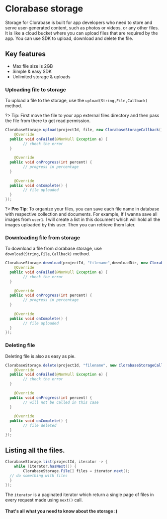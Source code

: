 # Clorabase storage
Storage for Clorabase is built for app developers who need to store and serve user-generated content, such as photos or videos, or any other files. It is like a cloud bucket where you can upload files that are required by the app. You can use SDK to upload, download and delete the file.

## Key features
- Max file size is 2GB
- Simple & easy SDK
- Unlimited storage & uploads


### Uploading file to storage
To upload a file to the storage, use the `upload(String,File,Callback)` method.

?> Tip: First move the file to your app external files directory and then pass the file from there to get read permission.

```java
ClorabaseStorage.upload(projectId, file, new ClorabaseStorageCallback() {  
    @Override  
  public void onFailed(@NonNull Exception e) {  
        // check the error  
  }  
  
    @Override  
  public void onProgress(int percent) {  
        // progress in percentage  
  }  
  
    @Override  
  public void onComplete() {  
        // file uploaded  
  }  
});
```
?> **Pro Tip**: To organize your files, you can save each file name in database with respective collection and documents. 
For example, If I wanna save all images from `user1`. I will create a list in this document which will hold all the images uploaded by this user.
Then you can retrieve them later.

### Downloading file from storage
To download a file from clorabase storage, use `download(String,File,Callback)` method.
```java
ClorabaseStorage.download(projectId, "filename",downloadDir, new ClorabaseStorageCallback() {  
    @Override  
  public void onFailed(@NonNull Exception e) {  
        // check the error  
  }  
  
    @Override  
  public void onProgress(int percent) {  
        // progress in percentage  
  }  
  
    @Override  
  public void onComplete() {  
        // file uploaded  
  }  
});
```


### Deleting file
Deleting file is also as easy as pie.
```java
ClorabaseStorage.delete(projectId, "filename", new ClorabaseStorageCallback() {  
    @Override  
  public void onFailed(@NonNull Exception e) {  
        // check the error  
  }  
  
    @Override  
  public void onProgress(int percent) {  
        // will not be called in this case  
  }  
  
    @Override  
  public void onComplete() {  
        // file deleted  
  }  
});
```

## Listing all the files.
```java
ClorabaseStorage.list(projectId, iterator -> {  
    while (iterator.hasNext()) {  
        ClorabaseStorage.File[] files = iterator.next();  
  // do something with files  
  }  
});
```
The `iterator` is a paginated iterator which return a single page of files in every request made using `next()` call.


#### That's all what you need to know about the storage :)

